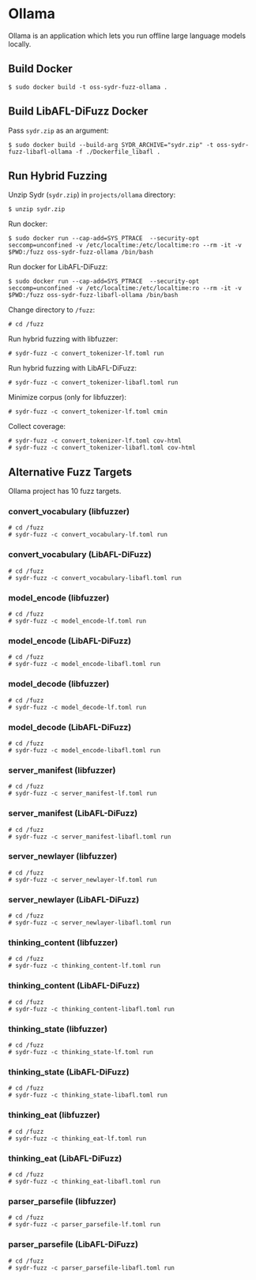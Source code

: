# Ollama

Ollama is an application which lets you run offline large language models locally.

## Build Docker

    $ sudo docker build -t oss-sydr-fuzz-ollama .

## Build LibAFL-DiFuzz Docker

Pass `sydr.zip` as an argument:

    $ sudo docker build --build-arg SYDR_ARCHIVE="sydr.zip" -t oss-sydr-fuzz-libafl-ollama -f ./Dockerfile_libafl .

## Run Hybrid Fuzzing

Unzip Sydr (`sydr.zip`) in `projects/ollama` directory:

    $ unzip sydr.zip

Run docker:

    $ sudo docker run --cap-add=SYS_PTRACE  --security-opt seccomp=unconfined -v /etc/localtime:/etc/localtime:ro --rm -it -v $PWD:/fuzz oss-sydr-fuzz-ollama /bin/bash

Run docker for LibAFL-DiFuzz:

    $ sudo docker run --cap-add=SYS_PTRACE  --security-opt seccomp=unconfined -v /etc/localtime:/etc/localtime:ro --rm -it -v $PWD:/fuzz oss-sydr-fuzz-libafl-ollama /bin/bash

Change directory to `/fuzz`:

    # cd /fuzz

Run hybrid fuzzing with libfuzzer:

    # sydr-fuzz -c convert_tokenizer-lf.toml run

Run hybrid fuzzing with LibAFL-DiFuzz:

    # sydr-fuzz -c convert_tokenizer-libafl.toml run

Minimize corpus (only for libfuzzer):

    # sydr-fuzz -c convert_tokenizer-lf.toml cmin

Collect coverage:

    # sydr-fuzz -c convert_tokenizer-lf.toml cov-html
    # sydr-fuzz -c convert_tokenizer-libafl.toml cov-html

## Alternative Fuzz Targets

Ollama project has 10 fuzz targets.

### convert_vocabulary (libfuzzer)

    # cd /fuzz
    # sydr-fuzz -c convert_vocabulary-lf.toml run

### convert_vocabulary (LibAFL-DiFuzz)

    # cd /fuzz
    # sydr-fuzz -c convert_vocabulary-libafl.toml run

### model_encode (libfuzzer)

    # cd /fuzz
    # sydr-fuzz -c model_encode-lf.toml run

### model_encode (LibAFL-DiFuzz)

    # cd /fuzz
    # sydr-fuzz -c model_encode-libafl.toml run

### model_decode (libfuzzer)

    # cd /fuzz
    # sydr-fuzz -c model_decode-lf.toml run

### model_decode (LibAFL-DiFuzz)

    # cd /fuzz
    # sydr-fuzz -c model_encode-libafl.toml run

### server_manifest (libfuzzer)

    # cd /fuzz
    # sydr-fuzz -c server_manifest-lf.toml run

### server_manifest (LibAFL-DiFuzz)

    # cd /fuzz
    # sydr-fuzz -c server_manifest-libafl.toml run

### server_newlayer (libfuzzer)

    # cd /fuzz
    # sydr-fuzz -c server_newlayer-lf.toml run

### server_newlayer (LibAFL-DiFuzz)

    # cd /fuzz
    # sydr-fuzz -c server_newlayer-libafl.toml run

### thinking_content (libfuzzer)

    # cd /fuzz
    # sydr-fuzz -c thinking_content-lf.toml run

### thinking_content (LibAFL-DiFuzz)

    # cd /fuzz
    # sydr-fuzz -c thinking_content-libafl.toml run

### thinking_state (libfuzzer)

    # cd /fuzz
    # sydr-fuzz -c thinking_state-lf.toml run

### thinking_state (LibAFL-DiFuzz)

    # cd /fuzz
    # sydr-fuzz -c thinking_state-libafl.toml run

### thinking_eat (libfuzzer)

    # cd /fuzz
    # sydr-fuzz -c thinking_eat-lf.toml run

### thinking_eat (LibAFL-DiFuzz)

    # cd /fuzz
    # sydr-fuzz -c thinking_eat-libafl.toml run

### parser_parsefile (libfuzzer)

    # cd /fuzz
    # sydr-fuzz -c parser_parsefile-lf.toml run

### parser_parsefile (LibAFL-DiFuzz)

    # cd /fuzz
    # sydr-fuzz -c parser_parsefile-libafl.toml run
